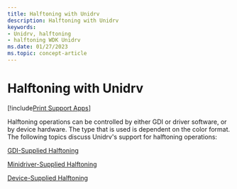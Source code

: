 ```yaml
---
title: Halftoning with Unidrv
description: Halftoning with Unidrv
keywords:
- Unidrv, halftoning
- halftoning WDK Unidrv
ms.date: 01/27/2023
ms.topic: concept-article
---
```


# Halftoning with Unidrv

[!include[Print Support Apps](../includes/print-support-apps.md)]

Halftoning operations can be controlled by either GDI or driver software, or by device hardware. The type that is used is dependent on the color format. The following topics discuss Unidrv's support for halftoning operations:

[GDI-Supplied Halftoning](gdi-supplied-halftoning.md)

[Minidriver-Supplied Halftoning](minidriver-supplied-halftoning.md)

[Device-Supplied Halftoning](device-supplied-halftoning.md)
